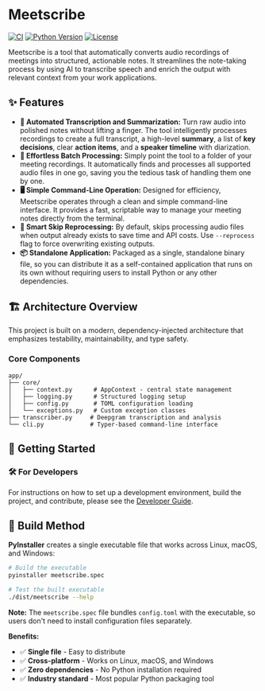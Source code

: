 # Meetscribe

[![CI](https://github.com/madpin/Meetscribe2/workflows/CI/badge.svg)](https://github.com/madpin/Meetscribe2/actions)
[![Python Version](https://img.shields.io/badge/python-3.10%2B-blue.svg)](https://python.org)
[![License](https://img.shields.io/badge/license-MIT-green.svg)](LICENSE)

Meetscribe is a tool that automatically converts audio recordings of meetings into structured, actionable notes. It streamlines the note-taking process by using AI to transcribe speech and enrich the output with relevant context from your work applications.

## ✨ Features

- **🤖 Automated Transcription and Summarization:** Turn raw audio into polished notes without lifting a finger. The tool intelligently processes recordings to create a full transcript, a high-level **summary**, a list of **key decisions**, clear **action items**, and a **speaker timeline** with diarization.
- **📁 Effortless Batch Processing:** Simply point the tool to a folder of your meeting recordings. It automatically finds and processes all supported audio files in one go, saving you the tedious task of handling them one by one.
- **🖥️ Simple Command-Line Operation:** Designed for efficiency, Meetscribe operates through a clean and simple command-line interface. It provides a fast, scriptable way to manage your meeting notes directly from the terminal.
- **🔄 Smart Skip Reprocessing:** By default, skips processing audio files when output already exists to save time and API costs. Use `--reprocess` flag to force overwriting existing outputs.
- **📦 Standalone Application:** Packaged as a single, standalone binary file, so you can distribute it as a self-contained application that runs on its own without requiring users to install Python or any other dependencies.

## 🏗️ Architecture Overview

This project is built on a modern, dependency-injected architecture that emphasizes testability, maintainability, and type safety.

### Core Components

```
app/
├── core/
│   ├── context.py      # AppContext - central state management
│   ├── logging.py      # Structured logging setup
│   ├── config.py       # TOML configuration loading
│   └── exceptions.py   # Custom exception classes
├── transcriber.py     # Deepgram transcription and analysis
└── cli.py             # Typer-based command-line interface
```

## 🚀 Getting Started

### 🛠️ For Developers

For instructions on how to set up a development environment, build the project, and contribute, please see the [Developer Guide](./DEVELOPER.md).

## 🚀 Build Method

**PyInstaller** creates a single executable file that works across Linux, macOS, and Windows:

```bash
# Build the executable
pyinstaller meetscribe.spec

# Test the built executable
./dist/meetscribe --help
```

**Note:** The `meetscribe.spec` file bundles `config.toml` with the executable, so users don't need to install configuration files separately.

**Benefits:**
- ✅ **Single file** - Easy to distribute
- ✅ **Cross-platform** - Works on Linux, macOS, and Windows
- ✅ **Zero dependencies** - No Python installation required
- ✅ **Industry standard** - Most popular Python packaging tool
